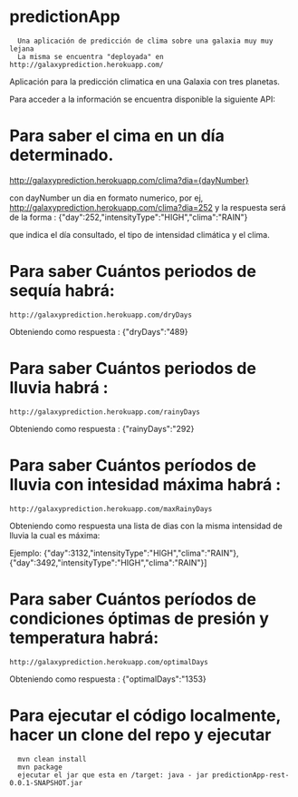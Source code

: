 # predictionApp
      Una aplicación de predicción de clima sobre una galaxia muy muy lejana
      La misma se encuentra "deployada" en http://galaxyprediction.herokuapp.com/


Aplicación para la predicción climatica en una Galaxia con tres planetas.

Para acceder a la información se encuentra disponible la siguiente API:

# Para saber el cima en un día determinado.

  http://galaxyprediction.herokuapp.com/clima?dia={dayNumber}
  
  con dayNumber un dia en formato numerico, por ej, http://galaxyprediction.herokuapp.com/clima?dia=252 y la respuesta será de la forma : 
    {"day":252,"intensityType":"HIGH","clima":"RAIN"}
  
  que indica el día consultado, el tipo de intensidad climática y el clima.
  
# Para saber Cuántos periodos de sequía habrá: 

    http://galaxyprediction.herokuapp.com/dryDays
  
  Obteniendo como respuesta : {"dryDays":"489}
  
# Para saber Cuántos periodos de lluvia habrá :
    http://galaxyprediction.herokuapp.com/rainyDays
  
  Obteniendo como respuesta : {"rainyDays":"292}
  
# Para saber Cuántos períodos de lluvia con intesidad máxima habrá :
    http://galaxyprediction.herokuapp.com/maxRainyDays
  
 Obteniendo como respuesta una lista de dias con la misma intensidad de lluvia la cual es máxima:
 
  Ejemplo: {"day":3132,"intensityType":"HIGH","clima":"RAIN"},{"day":3492,"intensityType":"HIGH","clima":"RAIN"}]
  
# Para saber Cuántos períodos de condiciones óptimas de presión y temperatura habrá:

    http://galaxyprediction.herokuapp.com/optimalDays
  
  Obteniendo como respuesta :  {"optimalDays":"1353}
  
  
 # Para ejecutar el código localmente, hacer un clone del repo y ejecutar
 
      mvn clean install
      mvn package
      ejecutar el jar que esta en /target: java - jar predictionApp-rest-0.0.1-SNAPSHOT.jar
  
  
